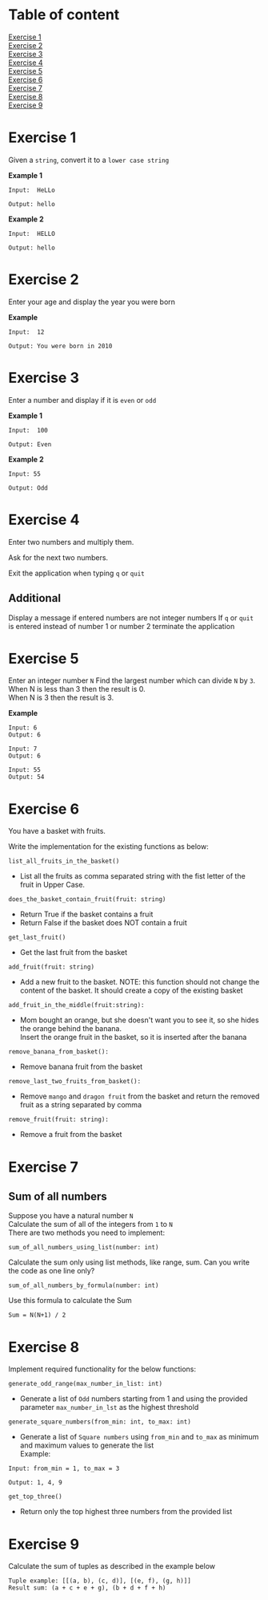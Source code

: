 # Table of content
[Exercise 1](#exercise-1)\
[Exercise 2](#exercise-2)\
[Exercise 3](#exercise-3)\
[Exercise 4](#exercise-4)\
[Exercise 5](#exercise-5)\
[Exercise 6](#exercise-6)\
[Exercise 7](#exercise-7)\
[Exercise 8](#exercise-8)\
[Exercise 9](#exercise-9)

# Exercise 1

Given a `string`, convert it to a `lower case string`

**Example 1**

```
Input:  HeLLo

Output: hello
```

**Example 2**

```
Input:  HELLO

Output: hello
```


# Exercise 2
Enter your age and display the year you were born

**Example**

```
Input:  12

Output: You were born in 2010
```

# Exercise 3
Enter a number and display if it is `even` or `odd`

**Example 1**

```
Input:  100

Output: Even
```

**Example 2**

```
Input: 55

Output: Odd
```

# Exercise 4
Enter two numbers and multiply them.

Ask for the next two numbers.

Exit the application when typing `q` or `quit`

## Additional
Display a message if entered numbers are not integer numbers
If `q` or `quit` is entered instead of number 1 or number 2 terminate the application


# Exercise 5
Enter an integer number `N`
Find the largest number which can divide `N` by `3`.\
When N is less than 3 then the result is 0.\
When N is 3 then the result is 3.

**Example**

```
Input: 6
Output: 6

Input: 7
Output: 6

Input: 55
Output: 54
```

# Exercise 6
You have a basket with fruits.

Write the implementation for the existing functions as below:

```
list_all_fruits_in_the_basket()
```

- List all the fruits as comma separated string with the fist letter of the fruit in Upper Case.

```
does_the_basket_contain_fruit(fruit: string)
```

- Return True if the basket contains a fruit
- Return False if the basket does NOT contain a fruit

```
get_last_fruit()
```
  - Get the last fruit from the basket

```
add_fruit(fruit: string)
```
- Add a new fruit to the basket.
NOTE: this function should not change the content of the basket. It should create a copy of the existing basket

```
add_fruit_in_the_middle(fruit:string):
```
- Mom bought an orange, but she doesn't want you to see it, so she hides the orange behind the banana. \
Insert the orange fruit in the basket, so it is inserted after the banana
  
```
remove_banana_from_basket():
```
- Remove banana fruit from the basket
  
```
remove_last_two_fruits_from_basket():
```
- Remove `mango` and `dragon fruit` from the basket and return the removed fruit as a string separated by comma

```
remove_fruit(fruit: string):
```
- Remove a fruit from the basket

# Exercise 7
## Sum of all numbers
Suppose you have a natural number `N`\
Calculate the sum of all of the integers from `1` to `N`\
There are two methods you need to implement:
```
sum_of_all_numbers_using_list(number: int)
```
Calculate the sum only using list methods, like range, sum. Can you write the code as one line only?

```
sum_of_all_numbers_by_formula(number: int)
```
Use this formula to calculate the Sum
```
Sum = N(N+1) / 2
```

# Exercise 8
Implement required functionality for the below functions:
```
generate_odd_range(max_number_in_list: int)
```
- Generate a list of `Odd` numbers starting from 1 and using the provided parameter `max_number_in_lst` as the highest threshold 

```
generate_square_numbers(from_min: int, to_max: int)
```
- Generate a list of `Square numbers` using `from_min` and `to_max` as minimum and maximum values to generate the list\
Example:
```
Input: from_min = 1, to_max = 3

Output: 1, 4, 9
```

```
get_top_three()
```
- Return only the top highest three numbers from the provided list

# Exercise 9
Calculate the sum of tuples as described in the example below
```
Tuple example: [[(a, b), (c, d)], [(e, f), (g, h)]]
Result sum: (a + c + e + g), (b + d + f + h)
```
